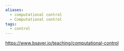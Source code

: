 ```yaml
---
aliases:
  - computational control
  - Computational control
tags:
  - control
---
```


https://www.bsaver.io/teaching/computational-control
